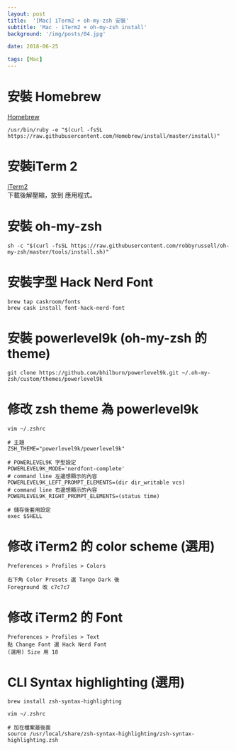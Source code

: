 ```yaml
---
layout: post
title:  '[Mac] iTerm2 + oh-my-zsh 安裝'
subtitle: 'Mac - iTerm2 + oh-my-zsh install'
background: '/img/posts/04.jpg'

date: 2018-06-25

tags: [Mac]
---
```

# 安裝 Homebrew
[Homebrew](https://brew.sh/index_zh-tw)

```
/usr/bin/ruby -e "$(curl -fsSL https://raw.githubusercontent.com/Homebrew/install/master/install)"
```

# 安裝iTerm 2
<a href="http://iterm2.com/" target="_blank">iTerm2</a>  
下載後解壓縮，放到 應用程式。

# 安裝 oh-my-zsh

```
sh -c "$(curl -fsSL https://raw.githubusercontent.com/robbyrussell/oh-my-zsh/master/tools/install.sh)"
```

# 安裝字型 Hack Nerd Font

```
brew tap caskroom/fonts
brew cask install font-hack-nerd-font
```

# 安裝 powerlevel9k (oh-my-zsh 的 theme) 
```
git clone https://github.com/bhilburn/powerlevel9k.git ~/.oh-my-zsh/custom/themes/powerlevel9k
```

# 修改 zsh theme 為 powerlevel9k
```
vim ~/.zshrc

# 主題
ZSH_THEME="powerlevel9k/powerlevel9k"

# POWERLEVEL9K 字型設定
POWERLEVEL9K_MODE='nerdfont-complete'
# command line 左邊想顯示的內容
POWERLEVEL9K_LEFT_PROMPT_ELEMENTS=(dir dir_writable vcs)
# command line 右邊想顯示的內容
POWERLEVEL9K_RIGHT_PROMPT_ELEMENTS=(status time)

# 儲存後套用設定
exec $SHELL
```

# 修改 iTerm2 的 color scheme (選用)

```
Preferences > Profiles > Colors

右下角 Color Presets 選 Tango Dark 後
Foreground 改 c7c7c7
```

# 修改 iTerm2 的 Font
```
Preferences > Profiles > Text
點 Change Font 選 Hack Nerd Font
(選用) Size 用 18 
```

# CLI Syntax highlighting (選用)

```
brew install zsh-syntax-highlighting

vim ~/.zshrc

# 加在檔案最後面
source /usr/local/share/zsh-syntax-highlighting/zsh-syntax-highlighting.zsh
```